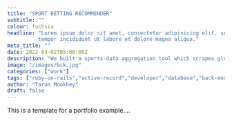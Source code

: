 ```yaml
---
title: "SPORT BETTING RECOMMENDER"
subtitle: ""
colour: fuchsia
headline: "Lorem ipsum dolor sit amet, consectetur adipisicing elit, sed do eiusmod
          tempor incididunt ut labore et dolore magna aliqua."
meta_title: ""
date: 2022-03-02T05:00:00Z
description: "We built a sports-data aggregation tool which scrapes global sports data in an automated fashion."
image: "/images/bck.jpg"
categories: ["work"]
tags: ["ruby-on-rails","active-record","developer","database","back-end"]
author: "Tarun Mookhey"
draft: false
---
```

This is a template for a portfolio example....